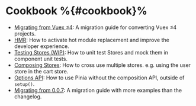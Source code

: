 # Cookbook %{#cookbook}%

- [Migrating from Vuex ≤4](./migration-vuex.md): A migration guide for converting Vuex ≤4 projects.
- [HMR](./hot-module-replacement.md): How to activate hot module replacement and improve the developer experience.
- [Testing Stores (WIP)](./testing.md): How to unit test Stores and mock them in component unit tests.
- [Composing Stores](./composing-stores.md): How to cross use multiple stores. e.g. using the user store in the cart store.
- [Options API](./options-api.md): How to use Pinia without the composition API, outside of `setup()`.
- [Migrating from 0.0.7](./migration-0-0-7.md): A migration guide with more examples than the changelog.
